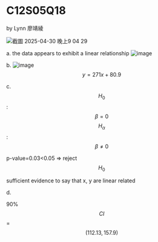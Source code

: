 # C12S05Q18
by Lynn 廖靖綾

![截圖 2025-04-30 晚上9 04 29](https://github.com/user-attachments/assets/40205e49-00c0-4835-90e2-87a8b1e1cddd)


a. 
the data appears to exhibit a linear relationship
![image](https://github.com/user-attachments/assets/46e3737f-8608-40cf-8dad-1b54655a5454)


b.
![image](https://github.com/user-attachments/assets/51663535-7339-4a7b-93f0-d9f91cf0b3b6)
$$y=271x+80.9$$

c.
$$H_0$$ : $$\beta=0$$
$$H_\alpha$$ : $$\beta\neq0$$

p-value=0.03<0.05 => reject $$H_0$$

sufficient evidence to say that x, y are linear related

d.

90% $$CI$$ = $$(112.13, 157.9)$$

